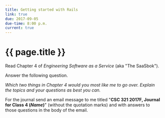 ```yaml
---
title: Getting started with Rails
link: true
due: 2017-09-05
due-time: 8:00 p.m.
current: true
---
```

# {{ page.title }}

Read Chapter 4 of _Engineering Software as a Service_ (aka "The SaaSbok").

Answer the following question.

*Which two things in Chapter 4 would you most like me to go over.  Explain
the topics and your questions as best you can.*

For the journal send an email message to me titled "**CSC 321 2017F,
Journal for Class 4 (*Name*)**" (without the quotation marks) and with
answers to those questions in the body of the email.

